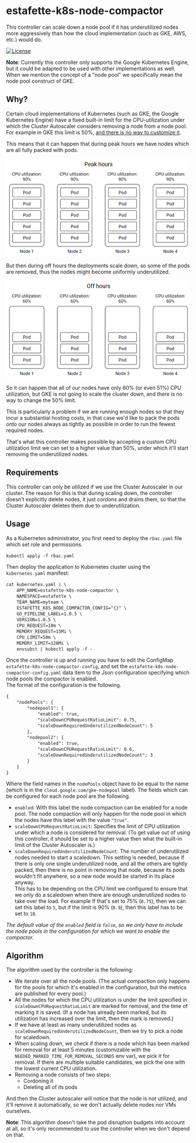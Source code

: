 # estafette-k8s-node-compactor

This controller can scale down a node pool if it has underutilized nodes more aggressively than how the cloud implementation (such as GKE, AWS, etc.) would do.

[![License](https://img.shields.io/github/license/estafette/estafette-k8s-node-compactor.svg)](https://github.com/estafette/estafette-k8s-node-compactor/blob/master/LICENSE)

**Note**: Currently this controller only supports the Google Kubernetes Engine, but it could be adapted to be used with other implementations as well.  
When we mention the concept of a "node pool" we specifically mean the node pool construct of GKE.

## Why?

Certain cloud implementations of Kubernetes (such as GKE, the Google Kubernetes Engine) have a fixed built-in limit for the CPU-utilization under which the Cluster Autoscaler considers removing a node from a node pool. For example in GKE this limit is 50%, [and there is no way to customize it](https://stackoverflow.com/a/50911019).

This means that it can happen that during peak hours we have nodes which are all fully packed with pods.

![Nodes tightly packed with pods during peak hours.](/readme-peak-hours.png)

But then during off hours the deployments scale down, so some of the pods are removed, thus the nodes might become uniformly underutilized.

![Nodes underutilized in off hours.](/readme-off-hours.png)

So it can happen that all of our nodes have only 60% (or even 51%) CPU utilization, but GKE is not going to scale the cluster down, and there is no way to change the 50% limit.

This is particularly a problem if we are running enough nodes so that they incur a substantial hosting costs, in that case we'd like to pack the pods onto our nodes always as tightly as possible in order to run the fewest required nodes.

That's what this controller makes possible by accepting a custom CPU utilization limit we can set to a higher value than 50%, under which it'll start removing the underutilized nodes.

## Requirements

This controller can only be utilized if we use the Cluster Autoscaler in our cluster. The reason for this is that during scaling down, the controller doesn't explicitly delete nodes, it just cordons and drains them, so that the Cluster Autoscaler deletes them due to underutilization.

## Usage

As a Kubernetes administrator, you first need to deploy the `rbac.yaml` file which set role and permissions.

```
kubectl apply -f rbac.yaml
```

Then deploy the application to Kubernetes cluster using the `kubernetes.yaml` manifest:

```
cat kubernetes.yaml | \
    APP_NAME=estafette-k8s-node-compactor \
    NAMESPACE=estafette \
    TEAM_NAME=myteam \
    ESTAFETTE_K8S_NODE_COMPACTOR_CONFIG="{}" \
    GO_PIPELINE_LABEL=1.0.5 \
    VERSION=1.0.5 \
    CPU_REQUEST=10m \
    MEMORY_REQUEST=15Mi \
    CPU_LIMIT=50m \
    MEMORY_LIMIT=128Mi \
    envsubst | kubectl apply -f -
```

Once the controller is up and running you have to edit the ConfigMap `estafette-k8s-node-compactor-config`, and set the `estafette-k8s-node-compactor-config.yaml` data item to the Json configuration specifying which node pools the compactor is enabled.  
The format of the configuration is the following.

```
{
    "nodePools": {
        "nodepool1": {
            "enabled": true,
            "scaleDownCPURequestRatioLimit": 0.75,
            "scaleDownRequiredUnderutilizedNodeCount": 5
        },
        "nodepool2": {
            "enabled": true,
            "scaleDownCPURequestRatioLimit": 0.6,
            "scaleDownRequiredUnderutilizedNodeCount": 3
        }
    }
}
```

Where the field names in the `nodePools` object have to be equal to the name (which is in the `cloud.google.com/gke-nodepool` label). The fields which can be configured for each node pool are the following.

 - `enabled`: With this label the node compaction can be enabled for a node pool. The node compaction will only happen for the node pool in which the nodes have this label with the value `"true"`.
 - `scaleDownCPURequestRatioLimit`: Specifies the limit of CPU utilization under which a node is considered for removal. (To get value out of using this controller, it should be set to a higher value then what the built-in limit of the Cluster Autoscaler is.)
 - `scaleDownRequiredUnderutilizedNodeCount`: The number of underutilized nodes needed to start a scaledown. This setting is needed, because if there is only one single underutilized node, and all the others are tightly packed, then there is no point in removing that node, because its pods wouldn't fit anywhere, so a new node would be started in its place anyway.  
 This has to be depending on the CPU limit we configured to ensure that we only do a scaledown when there are enough underutilized nodes to take over the load. For example If that's set to 75% (`0.75`), then we can set this label to `5`, but if the limit is 90% (`0.9`), then this label has to be set to `10`.

*The default value of the `enabled` field is `false`, so we only have to include the node pools in the configuration for which we want to enable the compactor.*

## Algorithm

The algorithm used by the controller is the following:

 - We iterate over all the node pools. (The actual compaction only happens for the pools for which it's enabled in the configuration, but the metrics are published for every pool.)
 - All the nodes for which the CPU utilization is under the limit specified in `scaleDownCPURequestRatioLimit` are marked for removal, and the time of marking it is saved. (If a node has already been marked, but its utilization has increased over the limit, then the mark is removed.)
 - If we have at least as many underutilized nodes as `scaleDownRequiredUnderutilizedNodeCount`, then we try to pick a node for scaledown.
 - When scaling down, we check if there is a node which has been marked for removal for at least 5 minutes (customizable with the `NEEDED_MARKED_TIME_FOR_REMOVAL_SECONDS` env var), we pick it for removal. If there are multiple suitable candidates, we pick the one with the lowest current CPU utilization.
 - Removing a node consists of two steps:
   - Cordoning it
   - Deleting all of its pods

And then the Cluster autoscaler will notice that the node is not utilized, and it'll remove it automatically, so we don't actually delete nodes nor VMs ourselves.

**Note**: This algorithm doesn't take the pod disruption budgets into account at all, so it's only recommended to use the controller when we don't depend on that.